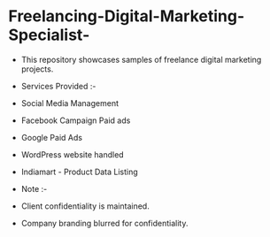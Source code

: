 # Freelancing-Digital-Marketing-Specialist-

- This repository showcases samples of freelance digital marketing projects.

- Services Provided :-
- Social Media Management 
- Facebook Campaign Paid ads
- Google Paid Ads
- WordPress website handled
- Indiamart - Product Data Listing

- Note :-
- Client confidentiality is maintained.
- Company branding blurred for confidentiality.
